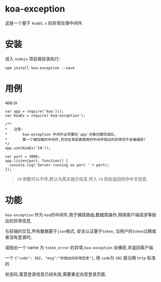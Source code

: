# koa-exception

这是一个基于 `koa@1.x` 的异常处理中间件.

# 安装

进入 `nodejs` 项目根目录执行:

```
npm install koa-exception --save
```

# 用例

app.js

```
var app = require('koa')();
var KoaEx = require('koa-exception');

/**
*   注意: 
*       koa-exception 中间件必须要在`app`对象创建完成后,
*       第一个被加载的中间件,否则在其前面使用的中间件抛出的异常将不会被捕获!
*/
app.use(KoaEx('CN'));

var port = 3000;
app.listen(port, function() {
  console.log('Server running on port ' + port);
});
```

> `CN` 参数可以不传,默认为英文提示信息,传入 `CN` 则会返回给你中文信息.

# 功能

`koa-exception` 作为 `koa`的中间件,用于捕获路由,数据库操作,网络客户端请求等抛出的异常信息,

与前端的交互,所有数据基于`json`格式, 安全认证基于`token`, 当用户的`token`过期或者没有登录时,

请抛出一个 name 为 `token_error` 的异常,`koa-exception` 会捕获,并返回客户端

一个 `{"code": 302, "msg":"你抛出的异常信息"}`, 用 `code`为 `302` 是沿用 `http` 标准的

状态码,寓意登录信息已经失效,需要重定向至登录页面. 
